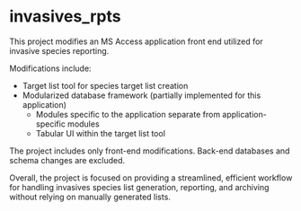 # invasives_rpts
This project modifies an MS Access application front end utilized for invasive species reporting. 

Modifications include: 
* Target list tool for species target list creation
* Modularized database framework (partially implemented for this application)
  * Modules specific to the application separate from application-specific modules
  * Tabular UI within the target list tool

The project includes only front-end modifications. Back-end databases and schema changes are excluded.

Overall, the project is focused on providing a streamlined, efficient workflow for handling invasives species list generation, reporting, and archiving without relying on manually generated lists.
